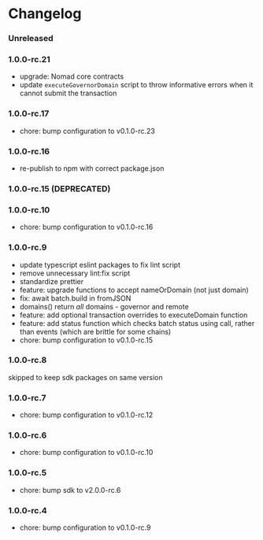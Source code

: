 # Changelog

### Unreleased

### 1.0.0-rc.21

- upgrade: Nomad core contracts
- update `executeGovernorDomain` script to throw informative errors when it cannot submit the transaction

### 1.0.0-rc.17

- chore: bump configuration to v0.1.0-rc.23

### 1.0.0-rc.16

- re-publish to npm with correct package.json

### 1.0.0-rc.15 (DEPRECATED)

### 1.0.0-rc.10

- chore: bump configuration to v0.1.0-rc.16

### 1.0.0-rc.9

- update typescript eslint packages to fix lint script
- remove unnecessary lint:fix script
- standardize prettier
- feature: upgrade functions to accept nameOrDomain (not just domain)
- fix: await batch.build in fromJSON
- domains() return _all_ domains - governor and remote
- feature: add optional transaction overrides to executeDomain function
- feature: add status function which checks batch status using call, rather than events (which are brittle for some chains)
- chore: bump configuration to v0.1.0-rc.15

### 1.0.0-rc.8

skipped to keep sdk packages on same version

### 1.0.0-rc.7

- chore: bump configuration to v0.1.0-rc.12

### 1.0.0-rc.6

- chore: bump configuration to v0.1.0-rc.10

### 1.0.0-rc.5

- chore: bump sdk to v2.0.0-rc.6

### 1.0.0-rc.4

- chore: bump configuration to v0.1.0-rc.9
